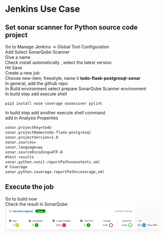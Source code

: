 # Jenkins Use Case 
 
## Set sonar scanner for Python source code project
Go to Manage Jenkins -> Global Tool Configuration     
Add Select SonarQube Scanner     
Give a name    
Check install automatically , select the latest version  
Hit Save  
Create a new job    
Choose new-item, freestyle, name it **todo-flask-postgresql-sonar**   
In general, add the github repo   
In Build environment select prepare SonarQube Scanner environment  
In build step add execute shell
```shell
pip3 install nose coverage nosexcover pylint
```
In build step add another execute shell command  
add in Analysis Properties
```shell
sonar.projectKey=todo
sonar.projectName=todo-flask-postgresql
sonar.projectVersion=1.0
sonar.sources=
sonar.language=py
sonar.sourceEncoding=UTF-8
#test results
sonar.python.xunit.reportPath=nosetests.xml
# Coverage
sonar.python.coverage.reportPath=coverage,xml
```
## Execute the job
Go to build now  
Check the result in SonarQube  
![Python_sonar](screenshots/todo-sonar.png) 